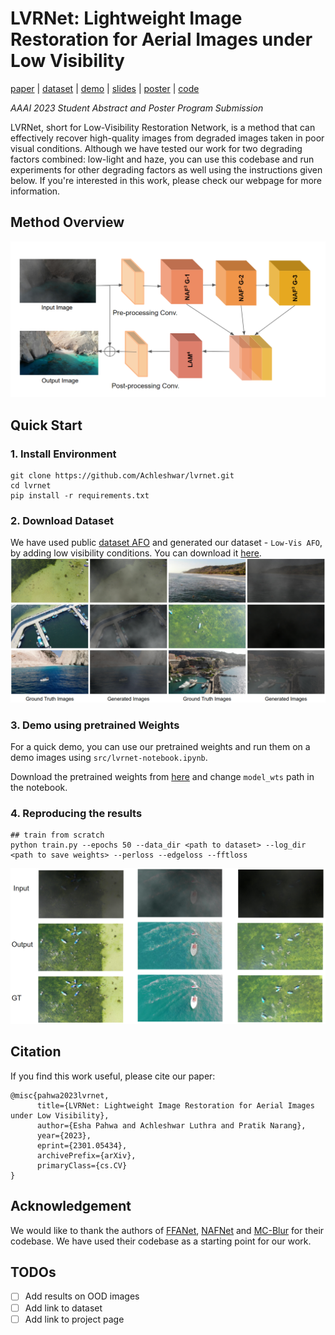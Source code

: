 # LVRNet: Lightweight Image Restoration for Aerial Images under Low Visibility


[paper](https://arxiv.org/pdf/2301.05434.pdf) | [dataset](https://github.com/Achleshwar/lvrnet) | [demo](https://github.com/Achleshwar/lvrnet/blob/main/src/lvrnet-notebook.ipynb) | [slides](https://docs.google.com/presentation/d/1jRg8nC07neuUNMKA9Iq62k9DVo-yGxUIzDsVMeecQMc/edit?usp=sharing) | [poster](https://drive.google.com/file/d/1lQUzXrsCRERWxrP9qUomC_-R_rfD92-t/view?usp=sharing) | [code](https://github.com/Achleshwar/lvrnet)

*AAAI 2023 Student Abstract and Poster Program Submission*


LVRNet, short for Low-Visibility Restoration Network, is a method that can effectively recover 
high-quality images from degraded images taken in poor visual conditions. Although we have tested 
our work for two degrading factors combined: low-light and haze, you can use this codebase
and run experiments for other degrading factors as well using the instructions given below.
If you're interested in this work, please check our webpage for more information.


## Method Overview
![](figures/method.png)

## Quick Start

### 1. Install Environment

```shell
git clone https://github.com/Achleshwar/lvrnet.git
cd lvrnet 
pip install -r requirements.txt
```

### 2. Download Dataset
We have used public [dataset AFO](https://www.kaggle.com/datasets/jangsienicajzkowy/afo-aerial-dataset-of-floating-objects) and generated our dataset - `Low-Vis AFO`, by adding
low visibility conditions. You can download it [here]().
![Dataset](figures/dataset.png)

### 3. Demo using pretrained Weights
For a quick demo, you can use our pretrained weights and run them on a demo images using `src/lvrnet-notebook.ipynb`.

Download the pretrained weights from [here](https://drive.google.com/file/d/1TxelsYpuSfNcGphlaal1r2EfL64uALBE/view?usp=sharing) and change `model_wts` path in the notebook.
  
### 4. Reproducing the results
```shell
## train from scratch
python train.py --epochs 50 --data_dir <path to dataset> --log_dir <path to save weights> --perloss --edgeloss --fftloss
```

![](figures/result.png)


## Citation
If you find this work useful, please cite our paper:
```
@misc{pahwa2023lvrnet,
      title={LVRNet: Lightweight Image Restoration for Aerial Images under Low Visibility}, 
      author={Esha Pahwa and Achleshwar Luthra and Pratik Narang},
      year={2023},
      eprint={2301.05434},
      archivePrefix={arXiv},
      primaryClass={cs.CV}
}
```
## Acknowledgement
We would like to thank the authors of [FFANet](https://github.com/zhilin007/FFA-Net/tree/master), [NAFNet](https://github.com/megvii-research/NAFNet) and [MC-Blur](https://github.com/HDCVLab/MC-Blur-Dataset) for their codebase. We have used their codebase as a starting point for our work.


## TODOs
- [ ] Add results on OOD images
- [ ] Add link to dataset
- [ ] Add link to project page